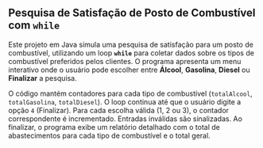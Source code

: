 ## Pesquisa de Satisfação de Posto de Combustível com `while`

Este projeto em Java simula uma pesquisa de satisfação para um posto de combustível, utilizando um loop **`while`** para coletar dados sobre os tipos de combustível preferidos pelos clientes. O programa apresenta um menu interativo onde o usuário pode escolher entre **Álcool**, **Gasolina**, **Diesel** ou **Finalizar** a pesquisa.

O código mantém contadores para cada tipo de combustível (`totalAlcool`, `totalGasolina`, `totalDiesel`). O loop continua até que o usuário digite a opção `4` (Finalizar). Para cada escolha válida (1, 2 ou 3), o contador correspondente é incrementado. Entradas inválidas são sinalizadas. Ao finalizar, o programa exibe um relatório detalhado com o total de abastecimentos para cada tipo de combustível e o total geral.
